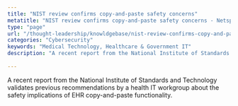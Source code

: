 ```yaml
---
title: "NIST review confirms copy-and-paste safety concerns"
metatitle: "NIST review confirms copy-and-paste safety concerns - Netspective"
type: "page"
url: "/thought-leadership/knowldgebase/nist-review-confirms-copy-and-paste-safety-concerns/"
categories: "Cybersecurity"
keywords: "Medical Technology, Healthcare & Government IT"
description: "A recent report from the National Institute of Standards and Technology validates previous recommendations by a health IT workgroup about the safety implications of EHR copy-and-paste functionality"
 
---
```

A recent report from the National Institute of Standards and Technology validates previous recommendations by a health IT workgroup about the safety implications of EHR copy-and-paste functionality.